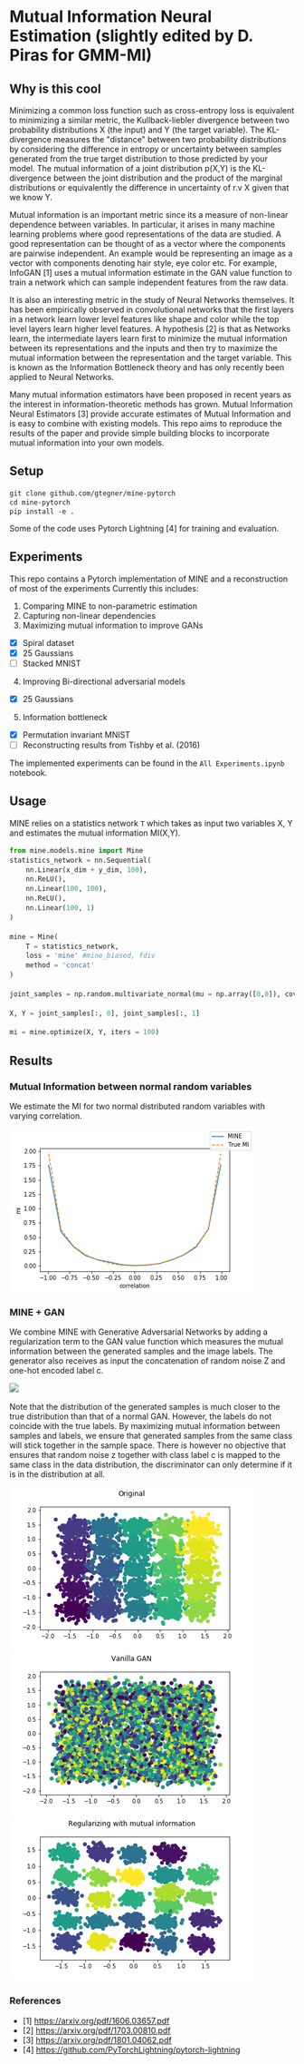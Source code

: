 # Mutual Information Neural Estimation (slightly edited by D. Piras for GMM-MI)

## Why is this cool

Minimizing a common loss function such as cross-entropy loss is equivalent to minimizing a similar metric, the Kullback-liebler divergence between two probability distributions X (the input) and Y (the target variable). The KL-divergence measures the "distance" between two probability distributions by considering the difference in entropy or uncertainty between samples generated from the true target distribution to those predicted by your model.
The mutual information of a joint distribution p(X,Y) is the KL-divergence between the joint distribution and the product of the marginal distributions or equivalently the difference in uncertainty of r.v X given that we know Y.

Mutual information is an important metric since its a measure of non-linear dependence between variables. In particular, it arises in many machine learning problems where good representations of the data are studied. A good representation can be thought of as a vector where the components are pairwise independent. An example would be representing an image as a vector with components denoting hair style, eye color etc. For example, InfoGAN [1] uses a mutual information estimate in the GAN value function to train a network which can sample independent features from the raw data.

It is also an interesting metric in the study of Neural Networks themselves. It has been empirically observed in convolutional networks that the first layers in a network learn lower level features like shape and color while the top level layers learn higher level features. A hypothesis [2] is that as Networks learn, the intermediate layers learn first to minimize the mutual information between its representations and the inputs and then try to maximize the mutual information between the representation and the target variable. This is known as the Information Bottleneck theory and has only recently been applied to Neural Networks. 

Many mutual information estimators have been proposed in recent years as the interest in information-theoretic methods has grown. Mutual Information Neural Estimators [3] provide accurate estimates of Mutual Information and is easy to combine with existing models. This repo aims to reproduce the results of the paper and provide simple building blocks to incorporate mutual information into your own models. 

## Setup

```
git clone github.com/gtegner/mine-pytorch
cd mine-pytorch
pip install -e .
```

Some of the code uses Pytorch Lightning [4] for training and evaluation. 

## Experiments

This repo contains a Pytorch implementation of MINE and a reconstruction of most of the experiments
Currently this includes:

1. Comparing MINE to non-parametric estimation
2. Capturing non-linear dependencies
3. Maximizing mutual information to improve GANs

- [x] Spiral dataset
- [x] 25 Gaussians
- [ ] Stacked MNIST

4. Improving Bi-directional adversarial models

- [x] 25 Gaussians

5. Information bottleneck

- [x] Permutation invariant MNIST
- [ ] Reconstructing results from Tishby et al. (2016)

The implemented experiments can be found in the `All Experiments.ipynb` notebook. 

## Usage

MINE relies on a statistics network `T` which takes as input two variables X, Y and estimates the mutual information MI(X,Y).

```python
from mine.models.mine import Mine
statistics_network = nn.Sequential(
    nn.Linear(x_dim + y_dim, 100),
    nn.ReLU(),
    nn.Linear(100, 100),
    nn.ReLU(),
    nn.Linear(100, 1)
)

mine = Mine(
    T = statistics_network,
    loss = 'mine' #mine_biased, fdiv
    method = 'concat'
)

joint_samples = np.random.multivariate_normal(mu = np.array([0,0]), cov = np.array([[1, 0.2], [0.2, 1]]))

X, Y = joint_samples[:, 0], joint_samples[:, 1]

mi = mine.optimize(X, Y, iters = 100)
```

## Results
### Mutual Information between normal random variables
We estimate the MI for two normal distributed random variables with varying correlation. 

![MI](figures/mi_estimation.png)

### MINE + GAN
We combine MINE with Generative Adversarial Networks by adding a regularization term to the GAN value function which measures the mutual information between the generated samples and the image labels.
The generator also receives as input the concatenation of random noise Z and one-hot encoded label c. 

<img src="https://render.githubusercontent.com/render/math?math=min_G max_D V(D,G) = E_{P_X}[D(X)] %2B E_{P_Z}[\log(1 - D(G(Z))] - \beta I(G([\varepsilon, c]);c)">

Note that the distribution of the generated samples is much closer to the true distribution than that of a normal GAN. However, the labels do not coincide with the true labels. By maximizing mutual information between
samples and labels, we ensure that generated samples from the same class will stick together in the sample space. There is however no objective that ensures that random noise z together with class label c is mapped to the same class in the data distribution, the discriminator can only determine if it is in the distribution at all. 

![25 Gaussians](figures/25gaussians.png)
![25 Gaussians](figures/25gaussians_gan.png)
![25 Gaussians](figures/25gaussians_mine.png)


### References
- [1] https://arxiv.org/pdf/1606.03657.pdf
- [2] https://arxiv.org/pdf/1703.00810.pdf
- [3] https://arxiv.org/pdf/1801.04062.pdf
- [4] https://github.com/PyTorchLightning/pytorch-lightning


